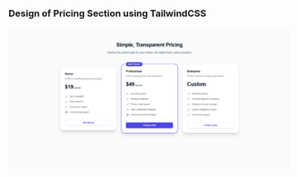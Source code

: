 ### Design of Pricing Section using TailwindCSS

![screenshot](https://github.com/iamajraj/pricing-plans-design/blob/main/screenshot.png?raw=true)
